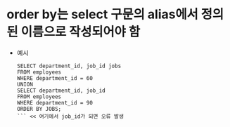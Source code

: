 # order by는 select 구문의 alias에서 정의된 이름으로 작성되어야 함
 - 예시
    ```
    SELECT department_id, job_id jobs
    FROM employees
    WHERE department_id = 60
    UNION 
    SELECT department_id, job_id
    FROM employees
    WHERE department_id = 90
    ORDER BY JOBS;
    ``` << 여기에서 job_id가 되면 오류 발생
